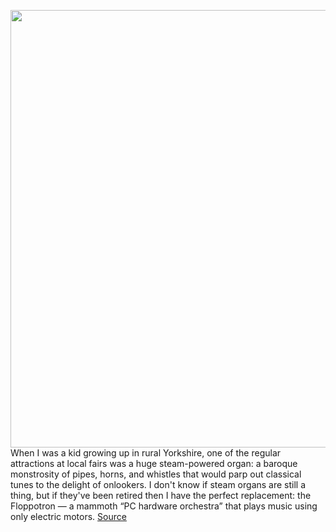 <img src='https://cdn.vox-cdn.com/thumbor/Ynv4W-NpzcrY58khiTa39QMStn8=/0x0:2600x1650/1200x0/filters:focal(0x0:2600x1650):no_upscale()/cdn.vox-cdn.com/uploads/chorus_asset/file/23632309/floppotron3_schematic.png' width='700px' /><br/>
When I was a kid growing up in rural Yorkshire, one of the regular attractions at local fairs was a huge steam-powered organ: a baroque monstrosity of pipes, horns, and whistles that would parp out classical tunes to the delight of onlookers. I don't know if steam organs are still a thing, but if they've been retired then I have the perfect replacement: the Floppotron — a mammoth “PC hardware orchestra” that plays music using only electric motors.
<a href='https://www.theverge.com/2022/6/16/23170696/pc-hardware-orchestra-floppy-disk-drive-floppotron-3'> Source <a/>